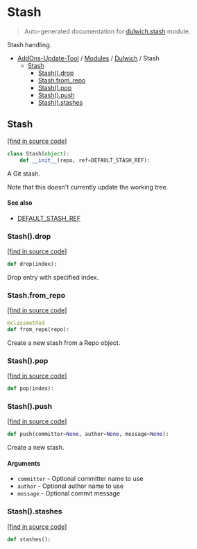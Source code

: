 # Stash

> Auto-generated documentation for [dulwich.stash](../../dulwich/stash.py) module.

Stash handling.

- [AddOns-Update-Tool](../README.md#addons-update-tool-index) / [Modules](../MODULES.md#addons-update-tool-modules) / [Dulwich](index.md#dulwich) / Stash
    - [Stash](#stash)
        - [Stash().drop](#stashdrop)
        - [Stash.from_repo](#stashfrom_repo)
        - [Stash().pop](#stashpop)
        - [Stash().push](#stashpush)
        - [Stash().stashes](#stashstashes)

## Stash

[[find in source code]](../../dulwich/stash.py#L38)

```python
class Stash(object):
    def __init__(repo, ref=DEFAULT_STASH_REF):
```

A Git stash.

Note that this doesn't currently update the working tree.

#### See also

- [DEFAULT_STASH_REF](#default_stash_ref)

### Stash().drop

[[find in source code]](../../dulwich/stash.py#L66)

```python
def drop(index):
```

Drop entry with specified index.

### Stash.from_repo

[[find in source code]](../../dulwich/stash.py#L61)

```python
@classmethod
def from_repo(repo):
```

Create a new stash from a Repo object.

### Stash().pop

[[find in source code]](../../dulwich/stash.py#L77)

```python
def pop(index):
```

### Stash().push

[[find in source code]](../../dulwich/stash.py#L80)

```python
def push(committer=None, author=None, message=None):
```

Create a new stash.

#### Arguments

- `committer` - Optional committer name to use
- `author` - Optional author name to use
- `message` - Optional commit message

### Stash().stashes

[[find in source code]](../../dulwich/stash.py#L54)

```python
def stashes():
```
